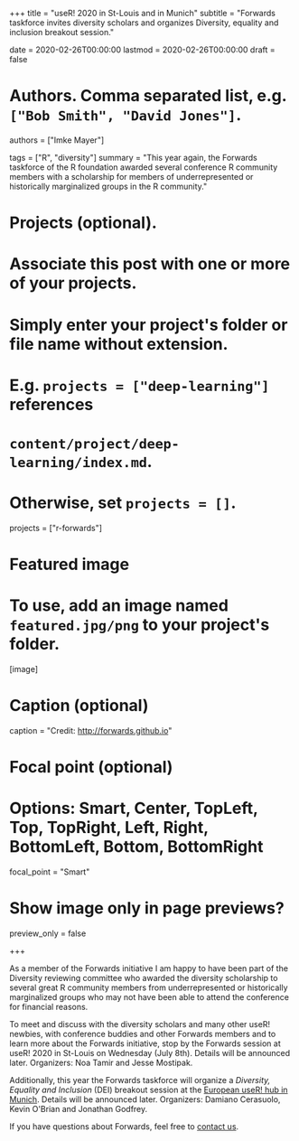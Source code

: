 +++
title = "useR! 2020 in St-Louis and in Munich"
subtitle = "Forwards taskforce invites diversity scholars and organizes Diversity, equality and inclusion breakout session."

date = 2020-02-26T00:00:00
lastmod = 2020-02-26T00:00:00
draft = false

# Authors. Comma separated list, e.g. `["Bob Smith", "David Jones"]`.
authors = ["Imke Mayer"]

tags = ["R", "diversity"]
summary = "This year again, the Forwards taskforce of the R foundation awarded several conference R community members with a scholarship for members of underrepresented or historically marginalized groups in the R community."

# Projects (optional).
#   Associate this post with one or more of your projects.
#   Simply enter your project's folder or file name without extension.
#   E.g. `projects = ["deep-learning"]` references
#   `content/project/deep-learning/index.md`.
#   Otherwise, set `projects = []`.
projects = ["r-forwards"]

# Featured image
# To use, add an image named `featured.jpg/png` to your project's folder.
[image]
  # Caption (optional)
   caption = "Credit: http://forwards.github.io"

  # Focal point (optional)
  # Options: Smart, Center, TopLeft, Top, TopRight, Left, Right, BottomLeft, Bottom, BottomRight
  focal_point = "Smart"

  # Show image only in page previews?
  preview_only = false

+++

As a member of the Forwards initiative I am happy to have been part of the Diversity reviewing committee who awarded the diversity scholarship to several great R community members from underrepresented or historically marginalized groups who may not have been able to attend the conference for financial reasons.

To meet and discuss with the diversity scholars and many other useR! newbies, with conference buddies and other Forwards members and to learn more about the Forwards initiative, stop by the Forwards session at useR! 2020 in St-Louis on Wednesday (July 8th). Details will be announced later. Organizers: Noa Tamir and Jesse Mostipak. 

Additionally, this year the Forwards taskforce will organize a <i>Diversity, Equality and Inclusion</i> (DEI) breakout session at the <a href="https://user2020muc.r-project.org/" target="_blank">European useR! hub in Munich</a>. Details will be announced later. Organizers: Damiano Cerasuolo, Kevin O'Brian and Jonathan Godfrey.


If you have questions about Forwards, feel free to <a href="http://forwards.github.io" target="_blank">contact us</a>.
